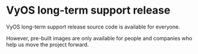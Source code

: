# VyOS long-term support release

VyOS long-term support release source code is available for everyone.

However, pre-built images are only available for people and companies who help us move the project forward.
